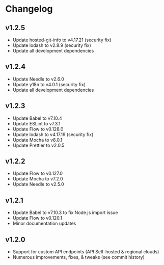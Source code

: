 Changelog
=========

v1.2.5
------

- Update hosted-git-info to v4.17.21 (security fix)
- Update lodash to v2.8.9 (security fix)
- Update all development dependencies

v1.2.4
------

- Update Needle to v2.6.0
- Update y18n to v4.0.1 (security fix)
- Update all development dependencies

v1.2.3
------

- Update Babel to v7.10.4
- Update ESLint to v7.3.1
- Update Flow to v0.128.0
- Update lodash to v4.17.19 (security fix)
- Update Mocha to v8.0.1
- Update Prettier to v2.0.5

v1.2.2
------

- Update Flow to v0.127.0
- Update Mocha to v7.2.0
- Update Needle to v2.5.0

v1.2.1
------

- Update Babel to v7.10.3 to fix Node.js import issue
- Update Flow to v0.120.1
- Minor documentation updates

v1.2.0
------

- Support for custom API endpoints (API Self-hosted & regional clouds)
- Numerous improvements, fixes, & tweaks (see commit history)
